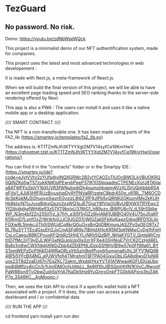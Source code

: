 # TezGuard
## No password. No risk.

Demo: https://youtu.be/zdNbWseWQck

This project is a minimalist demo of our NFT authentification system, made for companies.

This project uses the latest and most advanced technologies in web developement :

It is made with Next.js, a meta-framework of React.js.

When we will build the final version of this project, we will be able to have an excellent page loading speed and SEO ranking thanks to the server-side rendering offered by Next.

This app is also a PWA : The users can install it and uses it like a native mobile app or a desktop application.

//// SMART CONTRACT ////

The NFT is a non-transferable one. It has been made using parts of the FA2_lib (https://smartpy.io/templates/fa2_lib.py)

The address is: KT1TZmNJfcWTYYXgt2M7V14syfCe19KnrHwV (https://ghostnet.tzkt.io/KT1TZmNJfcWTYYXgt2M7V14syfCe19KnrHwV/operations/)

You can find it in the "contracts" folder or in the Smartpy IDE : (https://smartpy.io/ide?code=eJytVVtv2zYUfs@vINQXGRWc2B2yIYCAOZvTIUOcBlW3LkVBUOKRQ0QiNZKq5wT57zukKNlKlsIPEwybPpeP37lK1I3SlpiaadtsCTPENEcXizlJ8TAVaiq8ATWFFo2lpVY1bXUVR3fWNubs@Dh4oumxhbqpmAVzXLI5rUQ@bbbR5AgFVsj1_4JIA1iHfFRUzBiyushipDy9YPNVaRPizgteC9kdr4S0g_y81RL_TM6OCD4cSkKpkMJSGhuoyoSwzrEGyzizLBi6Z3fF9JlPb5yQRlWi2GKoznilMs2kKUHHk8kIxrN7juJvxqB@xjQxzn2osWQ1pJE7GgzY8fVipOUBvU@XWXTRYEwc2YfZ@i@@gfWHj6efl3z57XT9bvlxU376tG1_hB9uzv_@9lPU8clV_tL59rS9@eWP_N3m4bf2Zn255jI7rz_k7frh_e3l5f1nGZz9lylAMi1UB@O40V4U75nJ0qKFK5RnnD7LsnfOxZrWrIkfo0JJC9JGZ07cWlGZab5FbKpKaqzG@sdRFD1GLjloFGXw8L5lmkcJiTh0jSWUdCq8krQGuOvsBnQtjDBKmugJASZPoSxDEG9Tx7RL7RuSYTTEcdGssEH2JxCmASFdR9s7IBiHdXHcKR5M3pKNMwCvDg1hFeHCsLxCaegJ86KCPnusKFQrbRz5HhEYLrNKh5QzBIP_NHaKYGTV_QmteWjCmt0D7fMc2ilT9yDJLWiFGeNQiJpVJp0lxGzrXFXe4GSHNjsE7VrC62CzHdj8ELBs8x1m8wCWXf@@XNGrZbb4dZEtEPNLiDzpSSf9hV@9w57p0Ff99a61_BYSTemWEPzDcPW4lO4WRaORLpYb5zlnBqjfPun@5umqna6UhL3FYV1MQ6B4@5j5YFcBX4NG_ePJWVfqfi4TMnshmT@TPA04GixuObLjGA8q9wxD1xNIRuox23T8d2zaEU67n7EqZKL72akm_Wxd@YkxYVT41A1WwaqKGFUDUaUbnpq4l4MfIzy4lcCn3r1UmlDMOcHJ@bLL_9e9lIfXhJ@SQmHhfN1KVoCJ9wvpYPaW88ivn9TvObwZu@SsYrIA7KaDb5Hq9YuGjnrxOnkFTG0k6APxrp3toZAKP7g_3S46KC__AgMopqc-)

Then, we uses the tzkt API to check if a specific wallet hold a NFT associated with a project. If it does, the user can access a private dashboard and / or confidential data

//// RUN THE APP ///

cd frontend
yarn install
yarn run dev 
